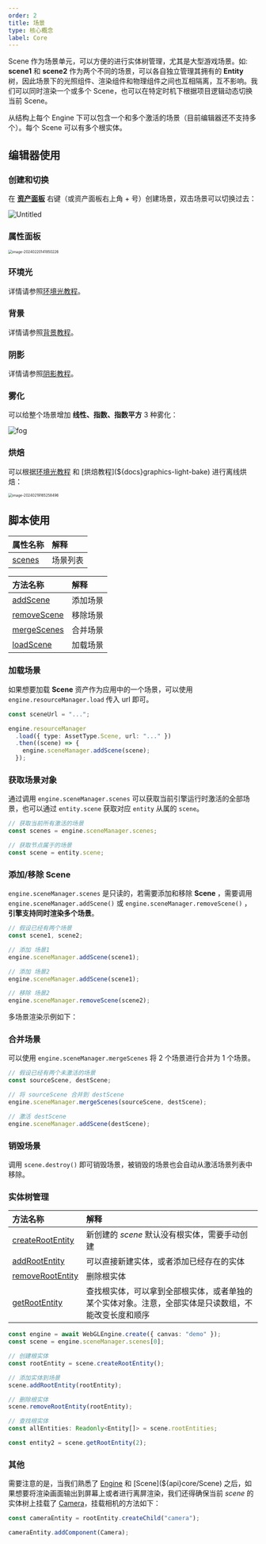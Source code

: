 ```yaml
---
order: 2
title: 场景
type: 核心概念
label: Core
---
```


Scene 作为场景单元，可以方便的进行实体树管理，尤其是大型游戏场景。如: **scene1** 和 **scene2** 作为两个不同的场景，可以各自独立管理其拥有的 **Entity** 树，因此场景下的光照组件、渲染组件和物理组件之间也互相隔离，互不影响。我们可以同时渲染一个或多个 Scene，也可以在特定时机下根据项目逻辑动态切换当前 Scene。

从结构上每个 Engine 下可以包含一个和多个激活的场景（目前编辑器还不支持多个）。每个 Scene 可以有多个根实体。

## 编辑器使用

### 创建和切换

在 **[资产面板](${docs}interface-assets)** 右键（或资产面板右上角 + 号）创建场景，双击场景可以切换过去：

![Untitled](https://mdn.alipayobjects.com/rms/afts/img/A*3KX4QKXgZZAAAAAAAAAAAAAAARQnAQ/original/Untitled.gif)

### 属性面板

<img src="https://gw.alipayobjects.com/zos/OasisHub/e64f9984-16a8-4343-b947-f7bbfb223ec7/image-20240220141850226.png" alt="image-20240220141850226" style="zoom:50%;" />

### 环境光

详情请参照[环境光教程](${docs}graphics-light-ambient)。

### 背景

详情请参照[背景教程](${docs}graphics-background)。

### 阴影

详情请参照[阴影教程](${docs}graphics-light-shadow)。

### 雾化

可以给整个场景增加 **线性、指数、指数平方** 3 种雾化：

<img src="https://gw.alipayobjects.com/zos/OasisHub/5a713502-18b2-45eb-af56-d6530a340581/fog.gif" alt="fog" style="zoom:100%;" />

### 烘焙

可以根据[环境光教程](${docs}graphics-light-ambient) 和 [烘焙教程](${docs}graphics-light-bake) 进行离线烘焙：

<img src="https://gw.alipayobjects.com/zos/OasisHub/ead14eb8-dc01-4e88-a14b-145f9ec6cdd3/image-20240219165258496.png" alt="image-20240219165258496" style="zoom:50%;" />

## 脚本使用

| 属性名称                                 | 解释     |
| :--------------------------------------- | :------- |
| [scenes](${api}core/SceneManager#scenes) | 场景列表 |

| 方法名称                                           | 解释     |
| :------------------------------------------------- | :------- |
| [addScene](${api}core/SceneManager#addScene)       | 添加场景 |
| [removeScene](${api}core/SceneManager#removeScene) | 移除场景 |
| [mergeScenes](${api}core/SceneManager#mergeScenes) | 合并场景 |
| [loadScene](${api}core/SceneManager#loadScene)     | 加载场景 |

### 加载场景

如果想要加载 **Scene** 资产作为应用中的一个场景，可以使用 `engine.resourceManager.load` 传入 url 即可。

```typescript
const sceneUrl = "...";

engine.resourceManager
  .load({ type: AssetType.Scene, url: "..." })
  .then((scene) => {
    engine.sceneManager.addScene(scene);
  });
```

### 获取场景对象

通过调用 `engine.sceneManager.scenes` 可以获取当前引擎运行时激活的全部场景，也可以通过 `entity.scene` 获取对应 `entity` 从属的 `scene`。

```typescript
// 获取当前所有激活的场景
const scenes = engine.sceneManager.scenes;

// 获取节点属于的场景
const scene = entity.scene;
```

### 添加/移除 Scene

`engine.sceneManager.scenes` 是只读的，若需要添加和移除 **Scene** ，需要调用 `engine.sceneManager.addScene()` 或 `engine.sceneManager.removeScene()` ，**引擎支持同时渲染多个场景**。

```typescript
// 假设已经有两个场景
const scene1, scene2;

// 添加 场景1
engine.sceneManager.addScene(scene1);

// 添加 场景2
engine.sceneManager.addScene(scene1);

// 移除 场景2
engine.sceneManager.removeScene(scene2);
```

多场景渲染示例如下：

<playground src="multi-scene.ts"></playground>

### 合并场景

可以使用 `engine.sceneManager.mergeScenes` 将 2 个场景进行合并为 1 个场景。

```typescript
// 假设已经有两个未激活的场景
const sourceScene, destScene;

// 将 sourceScene 合并到 destScene
engine.sceneManager.mergeScenes(sourceScene, destScene);

// 激活 destScene
engine.sceneManager.addScene(destScene);
```

### 销毁场景

调用 `scene.destroy()` 即可销毁场景，被销毁的场景也会自动从激活场景列表中移除。

### 实体树管理

| 方法名称                                              | 解释                                                                                                 |
| :---------------------------------------------------- | :--------------------------------------------------------------------------------------------------- |
| [createRootEntity](${api}core/Scene#createRootEntity) | 新创建的 _scene_ 默认没有根实体，需要手动创建                                                        |
| [addRootEntity](${api}core/Scene#addRootEntity)       | 可以直接新建实体，或者添加已经存在的实体                                                             |
| [removeRootEntity](${api}core/Scene#removeRootEntity) | 删除根实体                                                                                           |
| [getRootEntity](${api}core/Scene#getRootEntity)       | 查找根实体，可以拿到全部根实体，或者单独的某个实体对象。注意，全部实体是只读数组，不能改变长度和顺序 |

```typescript
const engine = await WebGLEngine.create({ canvas: "demo" });
const scene = engine.sceneManager.scenes[0];

// 创建根实体
const rootEntity = scene.createRootEntity();

// 添加实体到场景
scene.addRootEntity(rootEntity);

// 删除根实体
scene.removeRootEntity(rootEntity);

// 查找根实体
const allEntities: Readonly<Entity[]> = scene.rootEntities;

const entity2 = scene.getRootEntity(2);
```

### 其他

需要注意的是，当我们熟悉了 [Engine](${api}core/Engine) 和 [Scene](${api}core/Scene) 之后，如果想要将渲染画面输出到屏幕上或者进行离屏渲染，我们还得确保当前 _scene_ 的实体树上挂载了 [Camera](${api}core/Camera)，挂载相机的方法如下：

```typescript
const cameraEntity = rootEntity.createChild("camera");

cameraEntity.addComponent(Camera);
```
